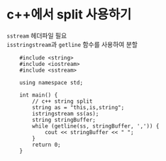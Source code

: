 # c++에서 split 사용하기

`sstream` 헤더파일 필요  
`isstringstream`과 `getline` 함수를 사용하여 분할

        #include <string>
        #include <iostream>
        #include <sstream>
        
        using namespace std;

        int main() {
            // c++ string split
            string as = "this,is,string";
            istringstream ss(as);
            string stringBuffer;
            while (getline(ss, stringBuffer, ',')) {
                cout << stringBuffer << " ";
            }
            return 0;
        }
